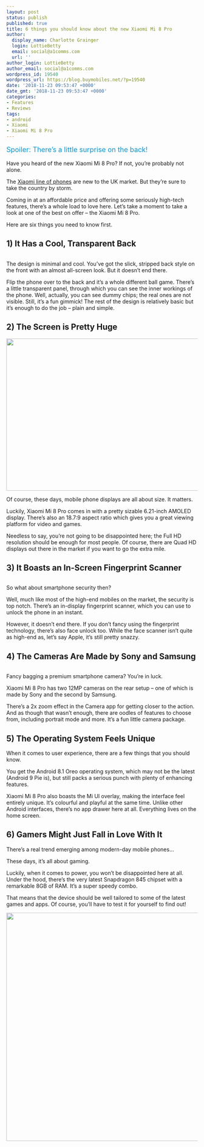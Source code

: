 ```yaml
---
layout: post
status: publish
published: true
title: 6 things you should know about the new Xiaomi Mi 8 Pro
author:
  display_name: Charlotte Grainger
  login: LottieBetty
  email: social@a1comms.com
  url: ''
author_login: LottieBetty
author_email: social@a1comms.com
wordpress_id: 19540
wordpress_url: https://blog.buymobiles.net/?p=19540
date: '2018-11-23 09:53:47 +0000'
date_gmt: '2018-11-23 09:53:47 +0000'
categories:
- Features
- Reviews
tags:
- android
- Xiaomi
- Xiaomi Mi 8 Pro
---
```

<p><span class="postStandFirst" style="color: #0896d5; line-height: 26px; font-size: 18px;">Spoiler: There&rsquo;s a little surprise on the back!</span></p>
<p>Have you heard of the new Xiaomi Mi 8 Pro? If not, you&rsquo;re probably not alone.</p>
<p>The <a href="https://blog.buymobiles.net/reviews/who-is-xiaomi-and-how-good-are-its-mobile-phones">Xiaomi line of phones</a> are new to the UK market. But they&rsquo;re sure to take the country by storm.</p>
<p>Coming in at an affordable price and offering some seriously high-tech features, there&rsquo;s a whole load to love here. Let&rsquo;s take a moment to take a look at one of the best on offer &ndash;&nbsp;the Xiaomi Mi 8 Pro.</p>
<p>Here are six things you need to know first.</p>
<h2>1) It Has a Cool, Transparent Back</h2>
<p><img class="aligncenter size-full wp-image-19546" src="https://lh3.googleusercontent.com/TC4syxtqZB2ob16xLgxu6J6skweE-6KG4XfRooNktNX3LhUUub7Z3DyAOkl7ClagOEWFCnBlrfXEGGazFHMiX5V3=s0" alt="" /></p>
<p>The design is minimal and cool. You&rsquo;ve got the slick, stripped back style on the front with an almost all-screen look. But it doesn&rsquo;t end there.</p>
<p>Flip the phone over to the back and it&rsquo;s a whole different ball game. There&rsquo;s a little transparent panel, through which you can see the inner workings of the phone. Well, actually, you can see dummy chips; the real ones are not visible. Still, it&rsquo;s a fun gimmick! The rest of the design is relatively basic but it&rsquo;s enough to do the job &ndash;&nbsp;plain and simple.</p>
<h2>2) The Screen is Pretty Huge</h2>
<p><img class="aligncenter wp-image-19549" src="https://lh3.googleusercontent.com/4F4dn-EN2ty-ncGnj8UilmeOXTpSojZOqgZGqRDq4uVpNqCUAK3VRU-wRVkofc-CAHuB1wK1kOWamCXFm0kZhA6dMg=s0" alt="" width="600" height="400" /></p>
<p>Of course, these days, mobile phone displays are all about size. It matters.</p>
<p>Luckily, Xiaomi Mi 8 Pro comes in with a pretty sizable 6.21-inch AMOLED display. There&rsquo;s also an 18.7:9 aspect ratio which gives you a great viewing platform for video and games.</p>
<p>Needless to say, you&rsquo;re not going to be disappointed here; the Full HD resolution should be enough for most people. Of course, there are Quad HD displays out there in the market if you want to go the extra mile.</p>
<h2>3) It Boasts an In-Screen Fingerprint Scanner</h2>
<p><img class="aligncenter size-full wp-image-19547" src="https://lh3.googleusercontent.com/bVRzApm2bTT6OL2DH54wKhA87Ij-Gwa_YFgROrP8am-gEkz2A28KDNJ3SV5asPilNYxDibcR8oGIeaBD5h2iRU2f=s0" alt="" /></p>
<p>So what about smartphone security then?</p>
<p>Well, much like most of the high-end mobiles on the market, the security is top notch. There&rsquo;s an in-display fingerprint scanner, which you can use to unlock the phone in an instant.</p>
<p>However, it doesn&rsquo;t end there. If you don&rsquo;t fancy using the fingerprint technology, there&rsquo;s also face unlock too. While the face scanner isn&rsquo;t quite as high-end as, let&rsquo;s say Apple, it&rsquo;s still pretty snazzy.</p>
<h2>4) The Cameras Are Made by Sony and Samsung</h2>
<p><img class="aligncenter size-full wp-image-19548" src="https://lh3.googleusercontent.com/630swagb-BjUupi1fbWvqQQ2PuRJUJDqrAAFUIFiupP7o_PksraAGXiy1UoeSJhmtSPZXHNfxNBhsNKWZteId8w=s0" alt="" /></p>
<p>Fancy bagging a premium smartphone camera? You&rsquo;re in luck.</p>
<p>Xiaomi Mi 8 Pro has two 12MP cameras on the rear setup &ndash;&nbsp;one of which is made by Sony and the second by Samsung.</p>
<p>There&rsquo;s a 2x zoom effect in the Camera app for getting closer to the action. And as though that wasn&rsquo;t enough, there are oodles of features to choose from, including portrait mode and more. It&rsquo;s a fun little camera package.</p>
<h2>5) The Operating System Feels Unique</h2>
<p>When it comes to user experience, there are a few things that you should know.</p>
<p>You get the Android 8.1 Oreo operating system, which may not be the latest (Android 9 Pie is), but still packs a serious punch with plenty of enhancing features.</p>
<p>Xiaomi Mi 8 Pro also boasts the Mi UI overlay, making the interface feel entirely unique. It&rsquo;s colourful and playful at the same time. Unlike other Android interfaces, there&rsquo;s no app drawer here at all. Everything lives on the home screen.</p>
<h2>6) Gamers Might Just Fall in Love With It</h2>
<p>There&rsquo;s a real trend emerging among modern-day mobile phones&hellip;</p>
<p>These days, it&rsquo;s all about gaming.</p>
<p>Luckily, when it comes to power, you won&rsquo;t be disappointed here at all. Under the hood, there&rsquo;s the very latest Snapdragon 845 chipset with a remarkable 8GB of RAM. It&rsquo;s a super speedy combo.</p>
<p>That means that the device should be well tailored to some of the latest games and apps. Of course, you&rsquo;ll have to test it for yourself to find out!</p>
<p><img class="aligncenter wp-image-19543 size-full" src="https://a1comms-blog-buymobiles.storage.googleapis.com/xiaomi-mi-8-pro-deals.jpg" alt="" width="600" height="600" /></p>
